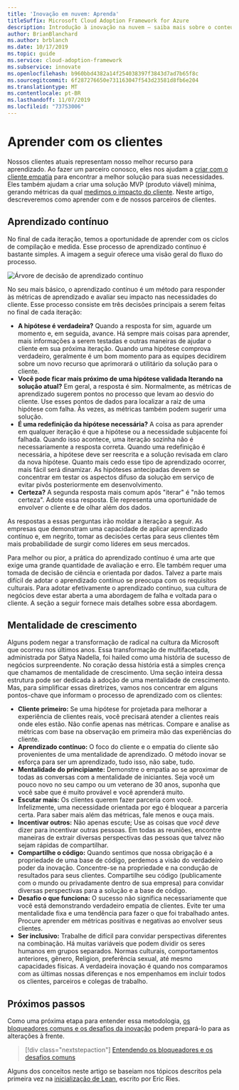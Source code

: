 ```yaml
---
title: 'Inovação em nuvem: Aprenda'
titleSuffix: Microsoft Cloud Adoption Framework for Azure
description: Introdução à inovação na nuvem – saiba mais sobre o conteúdo
author: BrianBlanchard
ms.author: brblanch
ms.date: 10/17/2019
ms.topic: guide
ms.service: cloud-adoption-framework
ms.subservice: innovate
ms.openlocfilehash: b960bbd4382a14f254038397f3843d7ad7b65f8c
ms.sourcegitcommit: 6f287276650e731163047f543d23581d8fb6e204
ms.translationtype: MT
ms.contentlocale: pt-BR
ms.lasthandoff: 11/07/2019
ms.locfileid: "73753006"
---
```

# <a name="learn-with-customers"></a>Aprender com os clientes

Nossos clientes atuais representam nosso melhor recurso para aprendizado. Ao fazer um parceiro conosco, eles nos ajudam a [criar com o cliente empatia](./build.md) para encontrar a melhor solução para suas necessidades. Eles também ajudam a criar uma solução MVP (produto viável) mínima, gerando métricas da qual [medimos o impacto do cliente](./measure.md). Neste artigo, descreveremos como aprender com e de nossos parceiros de clientes.

## <a name="continuous-learning"></a>Aprendizado contínuo

No final de cada iteração, temos a oportunidade de aprender com os ciclos de compilação e medida. Esse processo de aprendizado contínuo é bastante simples. A imagem a seguir oferece uma visão geral do fluxo do processo.

![Árvore de decisão de aprendizado contínuo](../../_images/innovate/continuous-learning.png)

No seu mais básico, o aprendizado contínuo é um método para responder às métricas de aprendizado e avaliar seu impacto nas necessidades do cliente. Esse processo consiste em três decisões principais a serem feitas no final de cada iteração:

- **A hipótese é verdadeira?** Quando a resposta for sim, aguarde um momento e, em seguida, avance. Há sempre mais coisas para aprender, mais informações a serem testadas e outras maneiras de ajudar o cliente em sua próxima iteração. Quando uma hipótese comprova verdadeiro, geralmente é um bom momento para as equipes decidirem sobre um novo recurso que aprimorará o utilitário da solução para o cliente.
- **Você pode ficar mais próximo de uma hipótese validada Iterando na solução atual?** Em geral, a resposta é sim. Normalmente, as métricas de aprendizado sugerem pontos no processo que levam ao desvio do cliente. Use esses pontos de dados para localizar a raiz de uma hipótese com falha. Às vezes, as métricas também podem sugerir uma solução.
- **É uma redefinição da hipótese necessária?** A coisa as para aprender em qualquer iteração é que a hipótese ou a necessidade subjacente foi falhada. Quando isso acontece, uma iteração sozinha não é necessariamente a resposta correta. Quando uma redefinição é necessária, a hipótese deve ser reescrita e a solução revisada em claro da nova hipótese. Quanto mais cedo esse tipo de aprendizado ocorrer, mais fácil será dinamizar. As hipóteses antecipadas devem se concentrar em testar os aspectos difuso da solução em serviço de evitar pivôs posteriormente em desenvolvimento.
- **Certeza?** A segunda resposta mais comum após "iterar" é "não temos certeza". Adote essa resposta. Ele representa uma oportunidade de envolver o cliente e de olhar além dos dados.

As respostas a essas perguntas irão moldar a iteração a seguir. As empresas que demonstram uma capacidade de aplicar aprendizado contínuo e, em negrito, tomar as decisões certas para seus clientes têm mais probabilidade de surgir como líderes em seus mercados.

Para melhor ou pior, a prática do aprendizado contínuo é uma arte que exige uma grande quantidade de avaliação e erro. Ele também requer uma tomada de decisão de ciência e orientada por dados. Talvez a parte mais difícil de adotar o aprendizado contínuo se preocupa com os requisitos culturais. Para adotar efetivamente o aprendizado contínuo, sua cultura de negócios deve estar aberta a uma abordagem de falha e voltada para o cliente. A seção a seguir fornece mais detalhes sobre essa abordagem.

## <a name="growth-mindset"></a>Mentalidade de crescimento

Alguns podem negar a transformação de radical na cultura da Microsoft que ocorreu nos últimos anos. Essa transformação de multifacetada, administrada por Satya Nadella, foi hailed como uma história de sucesso de negócios surpreendente. No coração dessa história está a simples crença que chamamos de mentalidade de crescimento. Uma seção inteira dessa estrutura pode ser dedicada à adoção de uma mentalidade de crescimento. Mas, para simplificar essas diretrizes, vamos nos concentrar em alguns pontos-chave que informam o processo de aprendizado com os clientes:

- **Cliente primeiro:** Se uma hipótese for projetada para melhorar a experiência de clientes reais, você precisará atender a clientes reais onde eles estão. Não confie apenas nas métricas. Compare e analise as métricas com base na observação em primeira mão das experiências do cliente.
- **Aprendizado contínuo:** O foco do cliente e o empatia do cliente são provenientes de uma mentalidade de aprendizado. O método inovar se esforça para ser um aprendizado, tudo isso, não sabe, tudo.
- **Mentalidade do principiante:** Demonstre o empatia ao se aproximar de todas as conversas com a mentalidade de iniciantes. Seja você um pouco novo no seu campo ou um veterano de 30 anos, suponha que você sabe que é muito provável e você aprenderá muito.
- **Escutar mais:** Os clientes querem fazer parceria com você. Infelizmente, uma necessidade orientada por ego é bloquear a parceria certa. Para saber mais além das métricas, fale menos e ouça mais.
- **Incentivar outros:** Não apenas escute; Use as coisas que *você deve* dizer para incentivar outras pessoas. Em todas as reuniões, encontre maneiras de extrair diversas perspectivas das pessoas que talvez não sejam rápidas de compartilhar.
- **Compartilhe o código:** Quando sentimos que nossa obrigação é a propriedade de uma base de código, perdemos a visão do verdadeiro poder da inovação. Concentre-se na propriedade e na condução de resultados para seus clientes. Compartilhe seu código (publicamente com o mundo ou privadamente dentro de sua empresa) para convidar diversas perspectivas para a solução e a base de código.
- **Desafio o que funciona:** O sucesso não significa necessariamente que você está demonstrando verdadeiro empatia de clientes. Evite ter uma mentalidade fixa e uma tendência para fazer o que foi trabalhado antes. Procure aprender em métricas positivas e negativas ao envolver seus clientes.
- **Ser inclusivo:** Trabalhe de difícil para convidar perspectivas diferentes na combinação. Há muitas variáveis que podem dividir os seres humanos em grupos separados. Normas culturais, comportamentos anteriores, gênero, Religion, preferência sexual, até mesmo capacidades físicas. A verdadeira inovação é quando nos comparamos com as últimas nossas diferenças e nos empenhamos em incluir todos os clientes, parceiros e colegas de trabalho.

## <a name="next-steps"></a>Próximos passos

Como uma próxima etapa para entender essa metodologia, [os bloqueadores comuns e os desafios da inovação](./challenges.md) podem prepará-lo para as alterações à frente.

> [!div class="nextstepaction"]
> [Entendendo os bloqueadores e os desafios comuns](./challenges.md)

Alguns dos conceitos neste artigo se baseiam nos tópicos descritos pela primeira vez na [inicialização de Lean](https://theleanstartup.com/book), escrito por Eric Ries.
